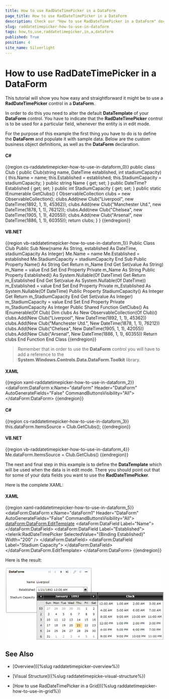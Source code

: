 ```yaml
---
title: How to use RadDateTimePicker in a DataForm
page_title: How to use RadDateTimePicker in a DataForm
description: Check our "How to use RadDateTimePicker in a DataForm" documentation article for the RadDateTimePicker WPF control.
slug: raddatetimepicker-how-to-use-in-dataform
tags: how,to,use,raddatetimepicker,in,a,dataform
published: True
position: 4
site_name: Silverlight
---
```


# How to use RadDateTimePicker in a DataForm

This tutorial will show you how easy and straightforward it might be to use a __RadDateTimePicker__ control in a __DataForm__.

In order to do this you need to alter the default __DataTemplate__ of your __DataForm__ control. You have to indicate that the __RadDateTimePicker__ control is to be used for a particular field, whenever the entity is in edit mode.

For the purpose of this example the first thing you have to do is to define the __DataForm__ and populate it with sample data. Below are the custom business object definitions, as well as the __DataForm__ declaration.

#### __C#__

{{region cs-raddatetimepicker-how-to-use-in-dataform_0}}
	public class Club
	{
	    public Club(string name, DateTime established, int stadiumCapacity)
	    {
	        this.Name = name;
	        this.Established = established;
	        this.StadiumCapacity = stadiumCapacity;
	    }
	    public string Name
	    {
	        get;
	        set;
	    }
	    public DateTime? Established
	    {
	        get;
	        set;
	    }
	    public int StadiumCapacity
	    {
	        get;
	        set;
	    }
	    public static IEnumerable<Club> GetClubs()
	    {
	        ObservableCollection<Club> clubs = new ObservableCollection<Club>();
	        clubs.Add(new Club("Liverpool", new DateTime(1892, 1, 1), 45362));
	        clubs.Add(new Club("Manchester Utd.", new DateTime(1878, 1, 1), 76212));
	        clubs.Add(new Club("Chelsea", new DateTime(1905, 1, 1), 42055));
	        clubs.Add(new Club("Arsenal", new DateTime(1886, 1, 1), 60355));
	        return clubs;
	    }
	}
{{endregion}}

#### __VB.NET__

{{region vb-raddatetimepicker-how-to-use-in-dataform_1}}
	Public Class Club
	    Public Sub New(name As String, established As DateTime, stadiumCapacity As Integer)
	        Me.Name = name
	        Me.Established = established
	        Me.StadiumCapacity = stadiumCapacity
	    End Sub
	    Public Property Name() As String
	        Get
	            Return m_Name
	        End Get
	        Set(value As String)
	            m_Name = value
	        End Set
	    End Property
	    Private m_Name As String
	    Public Property Established() As System.Nullable(Of DateTime)
	        Get
	            Return m_Established
	        End Get
	        Set(value As System.Nullable(Of DateTime))
	            m_Established = value
	        End Set
	    End Property
	    Private m_Established As System.Nullable(Of DateTime)
	    Public Property StadiumCapacity() As Integer
	        Get
	            Return m_StadiumCapacity
	        End Get
	        Set(value As Integer)
	            m_StadiumCapacity = value
	        End Set
	    End Property
	    Private m_StadiumCapacity As Integer
	    Public Shared Function GetClubs() As IEnumerable(Of Club)
	        Dim clubs As New ObservableCollection(Of Club)()
	        clubs.Add(New Club("Liverpool", New DateTime(1892, 1, 1), 45362))
	        clubs.Add(New Club("Manchester Utd.", New DateTime(1878, 1, 1), 76212))
	        clubs.Add(New Club("Chelsea", New DateTime(1905, 1, 1), 42055))
	        clubs.Add(New Club("Arsenal", New DateTime(1886, 1, 1), 60355))
	        Return clubs
	    End Function
	End Class
{{endregion}}

>Remember that in order to use the __DataForm__ control you will have to add a reference to the __System.Windows.Controls.Data.DataForm.Toolkit__ library.

#### __XAML__

{{region xaml-raddatetimepicker-how-to-use-in-dataform_2}}
	<Grid x:Name="LayoutRoot"
	Background="White">
	    <dataForm:DataForm x:Name="dataForm"
	                       Header="DataForm"
	                       AutoGenerateFields="False"
	                       CommandButtonsVisibility="All">
	    </dataForm:DataForm>
	</Grid>
{{endregion}}

#### __C#__

{{region cs-raddatetimepicker-how-to-use-in-dataform_3}}
	this.dataForm.ItemsSource = Club.GetClubs();
{{endregion}}

#### __VB.NET__

{{region vb-raddatetimepicker-how-to-use-in-dataform_4}}
	Me.dataForm.ItemsSource = Club.GetClubs()
{{endregion}}

The next and final step in this example is to define the __DataTemplate__ which will be used when the data is in edit mode. There you should point out that for some of your data fields you want to use the __RadDateTimePicker__.

Here is the complete XAML:

#### __XAML__

{{region xaml-raddatetimepicker-how-to-use-in-dataform_5}}
	<Grid x:Name="LayoutRoot1"
	Background="White">
	    <dataForm:DataForm x:Name="dataForm1"
	                       Header="DataForm"
	                       AutoGenerateFields="False"
	                       CommandButtonsVisibility="All">
	        <dataForm:DataForm.EditTemplate>
	            <DataTemplate>
	                <StackPanel>
	                    <dataForm:DataField Label="Name">
	                        <TextBlock Text="{Binding Name}"></TextBlock>
	                    </dataForm:DataField>
	                    <dataForm:DataField Label="Established">
	                        <telerik:RadDateTimePicker SelectedValue="{Binding Established}" Width="200" />
	                    </dataForm:DataField>
	                    <dataForm:DataField Label="Stadium Capacity">
	                        <TextBlock Text="{Binding StadiumCapacity}"></TextBlock>
	                    </dataForm:DataField>
	                </StackPanel>
	            </DataTemplate>
	        </dataForm:DataForm.EditTemplate>
	    </dataForm:DataForm>
	</Grid>
{{endregion}}

Here is the result:

![](images/dateTimePicker_how_to_use_in_dataForm_010.png)

## See Also

 * [Overview]({%slug raddatetimepicker-overview%})

 * [Visual Structure]({%slug raddatetimepicke-visual-structure%})

 * [How to use RadDateTimePicker in a Grid]({%slug raddatetimepicker-how-to-use-in-grid%})
